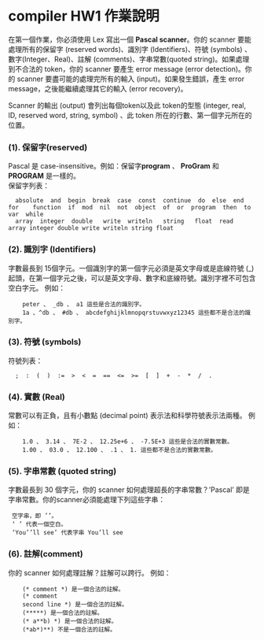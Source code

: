 # compiler HW1 作業說明

在第一個作業，你必須使用 Lex 寫出一個 **Pascal scanner**。你的 scanner 要能處理所有的保留字 (reserved words)、識別字 (Identifiers)、符號 (symbols) 、數字(Integer、Real)、註解 (comments)、字串常數(quoted string)。如果處理到不合法的 token，你的 scanner 要產生 error message (error detection)。你的 scanner 要盡可能的處理完所有的輸入 (input)。如果發生錯誤，產生 error message，之後能繼續處理其它的輸入 (error recovery)。

Scanner 的輸出 (output) 會列出每個token以及此 token的型態 (integer, real, ID, reserved word, string, symbol) 、此 token 所在的行數、第一個字元所在的位置。

### (1).  保留字(reserved)
Pascal 是 case-insensitive。例如：保留字**program** 、 **ProGram** 和 **PROGRAM** 是一樣的。  
保留字列表：
```
  absolute  and  begin  break  case  const  continue  do  else  end  for	function  if  mod  nil  not  object  of  or  program  then  to  var  while
  array  integer  double   write  writeln   string   float  read  array integer double write writeln string float
```

### (2).	識別字 (Identifiers)  
字數最長到 15個字元。一個識別字的第一個字元必須是英文字母或是底線符號 (_) 起頭，在第一個字元之後，可以是英文字母、數字和底線符號。識別字裡不可包含空白字元。
例如：  
```
 	peter 、 _db 、 a1 這些是合法的識別字。  
 	1a 、^db 、 #db 、 abcdefghijklmnopqrstuvwxyz12345 這些都不是合法的識別字。  
```
  
### (3).	符號 (symbols)
符號列表：
```
  ;  :  (  )  :=  >  <  =  ==  <=  >=  [  ]  +  -  *  /  .
``` 

### (4).	實數 (Real) 
常數可以有正負，且有小數點 (decimal point) 表示法和科學符號表示法兩種。
例如：
```
 	1.0 、 3.14 、 7E-2 、 12.25e+6 、 -7.5E+3 這些是合法的實數常數。
 	1.00 、 03.0 、 12.100 、 .1 、 1. 這些都不是合法的實數常數。
```

### (5).	字串常數 (quoted string)
字數最長到 30 個字元，你的 scanner 如何處理超長的字串常數？’Pascal’ 即是字串常數。你的scanner必須能處理下列這些字串：  
```
 空字串，即 ’’。
 ‘ ’ 代表一個空白。
 ‘You’’ll see’ 代表字串 You’ll see
```
### (6).  註解(comment)
你的 scanner 如何處理註解？註解可以跨行。
例如：
```
 	(* comment *) 是一個合法的註解。
 	(* comment
	second line *) 是一個合法的註解。
 	(*****) 是一個合法的註解。
 	(* a**b) *) 是一個合法的註解。
 	(*ab*)**) 不是一個合法的註解。
```



